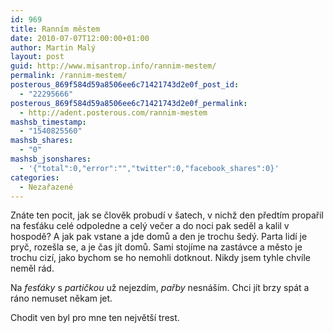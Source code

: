 ```yaml
---
id: 969
title: Ranním městem
date: 2010-07-07T12:00:00+01:00
author: Martin Malý
layout: post
guid: http://www.misantrop.info/rannim-mestem/
permalink: /rannim-mestem/
posterous_869f584d59a8506ee6c71421743d2e0f_post_id:
  - "22295666"
posterous_869f584d59a8506ee6c71421743d2e0f_permalink:
  - http://adent.posterous.com/rannim-mestem
mashsb_timestamp:
  - "1540825560"
mashsb_shares:
  - "0"
mashsb_jsonshares:
  - '{"total":0,"error":"","twitter":0,"facebook_shares":0}'
categories:
  - Nezařazené
---
```

Znáte ten pocit, jak se člověk probudí v šatech, v nichž den předtím propařil na fesťáku celé odpoledne a celý večer a do noci pak seděl a kalil v hospodě? A jak pak vstane a jde domů a den je trochu šedý. Parta lidí je pryč, rozešla se, a je čas jít domů. Sami stojíme na zastávce a město je trochu cizí, jako bychom se ho nemohli dotknout. Nikdy jsem tyhle chvíle neměl rád.

Na _fesťáky_ s _partičkou_ už nejezdím, _pařby_ nesnáším. Chci jít brzy spát a ráno nemuset někam jet.

Chodit ven byl pro mne ten největší trest.